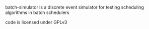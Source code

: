 batch-simulator is a discrete event simulator for testing scheduling algorithms
in batch schedulers

code is licensed under GPLv3

